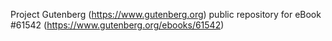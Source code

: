 Project Gutenberg (https://www.gutenberg.org) public repository for eBook #61542 (https://www.gutenberg.org/ebooks/61542)
